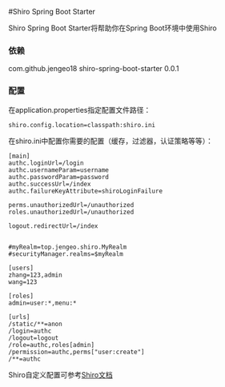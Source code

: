 #Shiro Spring Boot Starter

Shiro Spring Boot Starter将帮助你在Spring Boot环境中使用Shiro

### 依赖

<dependency>
    <groupId>com.github.jengeo18</groupId>
    <artifactId>shiro-spring-boot-starter</artifactId>
    <version>0.0.1</version>
</dependency>

### 配置

在application.properties指定配置文件路径：

```
shiro.config.location=classpath:shiro.ini
```

在shiro.ini中配置你需要的配置（缓存，过滤器，认证策略等等）：

```
[main]
authc.loginUrl=/login
authc.usernameParam=username
authc.passwordParam=password
authc.successUrl=/index
authc.failureKeyAttribute=shiroLoginFailure

perms.unauthorizedUrl=/unauthorized
roles.unauthorizedUrl=/unauthorized

logout.redirectUrl=/index


#myRealm=top.jengeo.shiro.MyRealm
#securityManager.realms=$myRealm

[users]
zhang=123,admin
wang=123

[roles]
admin=user:*,menu:*

[urls]
/static/**=anon
/login=authc
/logout=logout
/role=authc,roles[admin]
/permission=authc,perms["user:create"]
/**=authc
```
Shiro自定义配置可参考[Shiro文档](http://shiro.apache.org/documentation.html)



